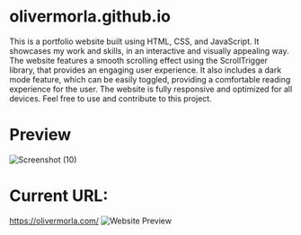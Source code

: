 # olivermorla.github.io

This is a portfolio website built using HTML, CSS, and JavaScript. It showcases my work and skills, in an interactive and visually appealing way. The website features a smooth scrolling effect using the ScrollTrigger library, that provides an engaging user experience. It also includes a dark mode feature, which can be easily toggled, providing a comfortable reading experience for the user. The website is fully responsive and optimized for all devices. Feel free to use and contribute to this project.

# Preview
![Screenshot (10)](https://user-images.githubusercontent.com/73266650/212818908-8c389dbe-f09d-4f0e-a071-2c82b541abed.png)

# Current URL:
https://olivermorla.com/
![Website Preview](https://user-images.githubusercontent.com/73266650/213818706-c208a90c-2ac1-41c1-9486-8b24914e253f.gif)
